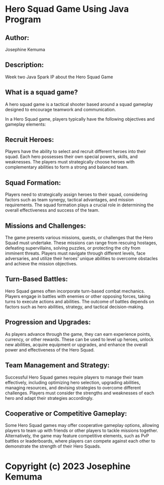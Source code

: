 # Hero Squad Game Using Java Program

## Author: 
Josephine Kemuma

## Description: 
Week two Java Spark IP about the Hero Squad Game

## What is a squad game? 
A hero squad game is a tactical shooter based around a squad gameplay designed to encourage teamwork and communication. 

In a Hero Squad game, players typically have the following objectives and gameplay elements:

## Recruit Heroes: 
Players have the ability to select and recruit different heroes into their squad. Each hero possesses their own special powers, skills, and weaknesses. The players must strategically choose heroes with complementary abilities to form a strong and balanced team.

## Squad Formation: 
Players need to strategically assign heroes to their squad, considering factors such as team synergy, tactical advantages, and mission requirements. The squad formation plays a crucial role in determining the overall effectiveness and success of the team.

## Missions and Challenges: 
The game presents various missions, quests, or challenges that the Hero Squad must undertake. These missions can range from rescuing hostages, defeating supervillains, solving puzzles, or protecting the city from imminent threats. Players must navigate through different levels, face adversaries, and utilize their heroes' unique abilities to overcome obstacles and achieve the mission objectives.

## Turn-Based Battles: 
Hero Squad games often incorporate turn-based combat mechanics. Players engage in battles with enemies or other opposing forces, taking turns to execute actions and abilities. The outcome of battles depends on factors such as hero abilities, strategy, and tactical decision-making.

## Progression and Upgrades: 
As players advance through the game, they can earn experience points, currency, or other rewards. These can be used to level up heroes, unlock new abilities, acquire equipment or upgrades, and enhance the overall power and effectiveness of the Hero Squad.

## Team Management and Strategy: 
Successful Hero Squad games require players to manage their team effectively, including optimizing hero selection, upgrading abilities, managing resources, and devising strategies to overcome different challenges. Players must consider the strengths and weaknesses of each hero and adapt their strategies accordingly.

## Cooperative or Competitive Gameplay: 
Some Hero Squad games may offer cooperative gameplay options, allowing players to team up with friends or other players to tackle missions together. Alternatively, the game may feature competitive elements, such as PvP battles or leaderboards, where players can compete against each other to demonstrate the strength of their Hero Squads.



# Copyright (c) 2023 **Josephine Kemuma**